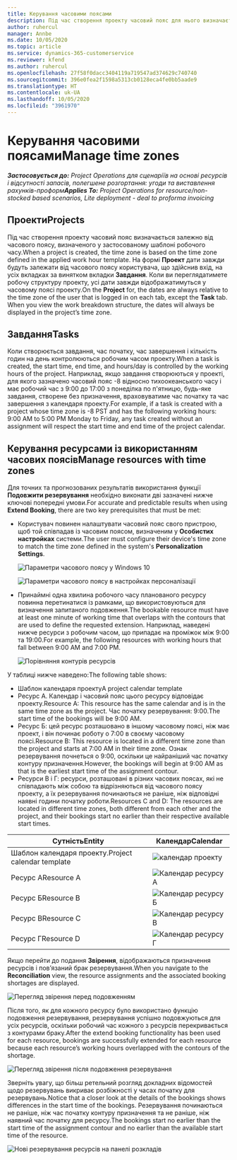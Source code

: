 ```yaml
---
title: Керування часовими поясами
description: Під час створення проекту часовий пояс для нього визначається залежно від часового поясу, визначеного у застосованому шаблоні робочого часу.
author: ruhercul
manager: Annbe
ms.date: 10/05/2020
ms.topic: article
ms.service: dynamics-365-customerservice
ms.reviewer: kfend
ms.author: ruhercul
ms.openlocfilehash: 27f58f0dacc3404119a719547ad374629c740740
ms.sourcegitcommit: 396e0fea2f1598a5313cb0128eca4fe0bb5aade9
ms.translationtype: HT
ms.contentlocale: uk-UA
ms.lasthandoff: 10/05/2020
ms.locfileid: "3961970"
---
```

# <a name="manage-time-zones"></a><span data-ttu-id="0bc2e-103">Керування часовими поясами</span><span class="sxs-lookup"><span data-stu-id="0bc2e-103">Manage time zones</span></span>

<span data-ttu-id="0bc2e-104">_**Застосовується до:** Project Operations для сценаріїв на основі ресурсів і відсутності запасів, полегшене розгортання: угоди та виставлення рахунків-проформ_</span><span class="sxs-lookup"><span data-stu-id="0bc2e-104">_**Applies To:** Project Operations for resource/non-stocked based scenarios, Lite deployment - deal to proforma invoicing_</span></span>


## <a name="projects"></a><span data-ttu-id="0bc2e-105">Проекти</span><span class="sxs-lookup"><span data-stu-id="0bc2e-105">Projects</span></span>

<span data-ttu-id="0bc2e-106">Під час створення проекту часовий пояс визначається залежно від часового поясу, визначеного у застосованому шаблоні робочого часу.</span><span class="sxs-lookup"><span data-stu-id="0bc2e-106">When a project is created, the time zone is based on the time zone defined in the applied work hour template.</span></span> <span data-ttu-id="0bc2e-107">На формі **Проект** дати завжди будуть залежати від часового поясу користувача, що здійснив вхід, на усіх вкладках за винятком вкладки **Завдання**. Коли ви переглядатимете робочу структуру проекту, усі дати завжди відображатимуться у часовому поясі проекту.</span><span class="sxs-lookup"><span data-stu-id="0bc2e-107">On the **Project** for, the dates are always relative to the time zone of the user that is logged in on each tab, except the **Task** tab. When you view the work breakdown structure, the dates will always be displayed in the project’s time zone.</span></span>

## <a name="tasks"></a><span data-ttu-id="0bc2e-108">Завдання</span><span class="sxs-lookup"><span data-stu-id="0bc2e-108">Tasks</span></span>

<span data-ttu-id="0bc2e-109">Коли створюється завдання, час початку, час завершення і кількість годин на день контролюються робочим часом проекту.</span><span class="sxs-lookup"><span data-stu-id="0bc2e-109">When a task is created, the start time, end time, and hours/day is controlled by the working hours of the project.</span></span> <span data-ttu-id="0bc2e-110">Наприклад, якщо завдання створюються у проекті, для якого зазначено часовий пояс -8 відносно тихоокеанського часу і має робочий час з 9:00 до 17:00 з понеділка по п'ятницю, будь-яке завдання, створене без призначення, враховуватиме час початку та час завершення з календаря проекту.</span><span class="sxs-lookup"><span data-stu-id="0bc2e-110">For example, if a task is created with a project whose time zone is -8 PST and has the following working hours: 9:00 AM to 5:00 PM Monday to Friday, any task created without an assignment will respect the start time and end time of the project calendar.</span></span>

## <a name="manage-resources-with-time-zones"></a><span data-ttu-id="0bc2e-111">Керування ресурсами із використанням часових поясів</span><span class="sxs-lookup"><span data-stu-id="0bc2e-111">Manage resources with time zones</span></span>

<span data-ttu-id="0bc2e-112">Для точних та прогнозованих результатів використання функції **Подовжити резервування** необхідно виконати дві зазначені нижче ключові попередні умови.</span><span class="sxs-lookup"><span data-stu-id="0bc2e-112">For accurate and predictable results when using **Extend Booking**, there are two key prerequisites that must be met:</span></span>  

- <span data-ttu-id="0bc2e-113">Користувач повинен налаштувати часовий пояс свого пристрою, щоб той співпадав із часовим поясом, визначеним у **Особистих настройках** системи.</span><span class="sxs-lookup"><span data-stu-id="0bc2e-113">The user must configure their device's time zone to match the time zone defined in the system's **Personalization Settings**.</span></span>
 
  ![Параметри часового поясу у Windows 10](media/reconcile-assignments-03.png)

  ![Параметри часового поясу в настройках персоналізації](media/reconcile-assignments-04.png)
 
- <span data-ttu-id="0bc2e-116">Принаймні одна хвилина робочого часу планованого ресурсу повинна перетинатися із рамками, що використовуються для визначення запитаного подовження.</span><span class="sxs-lookup"><span data-stu-id="0bc2e-116">The bookable resource must have at least one minute of working time that overlaps with the contours that are used to define the requested extension.</span></span> <span data-ttu-id="0bc2e-117">Наприклад, наведені нижче ресурси з робочим часом, що припадає на проміжок між 9:00 та 19:00.</span><span class="sxs-lookup"><span data-stu-id="0bc2e-117">For example, the following resources with working hours that fall between 9:00 AM and 7:00 PM.</span></span> 

  ![Порівняння контурів ресурсів](media/reconcile-assignments-05.png)

<span data-ttu-id="0bc2e-119">У таблиці нижче наведено:</span><span class="sxs-lookup"><span data-stu-id="0bc2e-119">The following table shows:</span></span>

- <span data-ttu-id="0bc2e-120">Шаблон календаря проекту</span><span class="sxs-lookup"><span data-stu-id="0bc2e-120">A project calendar template</span></span>
- <span data-ttu-id="0bc2e-121">Ресурс А. Календар і часовий пояс цього ресурсу відповідає проекту.</span><span class="sxs-lookup"><span data-stu-id="0bc2e-121">Resource A: This resource has the same calendar and is in the same time zone as the project.</span></span> <span data-ttu-id="0bc2e-122">Час початку резервування: 9:00.</span><span class="sxs-lookup"><span data-stu-id="0bc2e-122">The start time of the bookings will be 9:00 AM.</span></span>
- <span data-ttu-id="0bc2e-123">Ресурс Б: цей ресурс розташовано в іншому часовому поясі, ніж має проект, і він починає роботу о 7:00 в своєму часовому поясі.</span><span class="sxs-lookup"><span data-stu-id="0bc2e-123">Resource B: This resource is located in a different time zone than the project and starts at 7:00 AM in their time zone.</span></span> <span data-ttu-id="0bc2e-124">Ознак резервування почнеться о 9:00, оскільки це найраніший час початку контуру призначення.</span><span class="sxs-lookup"><span data-stu-id="0bc2e-124">However, the bookings will begin at 9:00 AM as that is the earliest start time of the assignment contour.</span></span>
- <span data-ttu-id="0bc2e-125">Ресурси В і Г: ресурси, розташовані в різних часових поясах, які не співпадають між собою та відрізняються від часового поясу проекту, а їх резервування починаються не раніше, ніж відповідні наявні години початку роботи.</span><span class="sxs-lookup"><span data-stu-id="0bc2e-125">Resources C and D: The resources are located in different time zones, both different from each other and the project, and their bookings start no earlier than their respective available start times.</span></span>

|<span data-ttu-id="0bc2e-126">Сутність</span><span class="sxs-lookup"><span data-stu-id="0bc2e-126">Entity</span></span>  |<span data-ttu-id="0bc2e-127">Календар</span><span class="sxs-lookup"><span data-stu-id="0bc2e-127">Calendar</span></span>  |
|-|-|
|<span data-ttu-id="0bc2e-128">Шаблон календаря проекту.</span><span class="sxs-lookup"><span data-stu-id="0bc2e-128">Project calendar template</span></span>   | ![календар проекту](media/reconcile-assignments-06.png) |
|<span data-ttu-id="0bc2e-130">Ресурс А</span><span class="sxs-lookup"><span data-stu-id="0bc2e-130">Resource A</span></span>  | ![Календар ресурсу А](media/reconcile-assignments-06.png) |
|<span data-ttu-id="0bc2e-132">Ресурс Б</span><span class="sxs-lookup"><span data-stu-id="0bc2e-132">Resource B</span></span>  |  ![Календар ресурсу Б](media/reconcile-assignments-07.png) |
|<span data-ttu-id="0bc2e-134">Ресурс В</span><span class="sxs-lookup"><span data-stu-id="0bc2e-134">Resource C</span></span>  |  ![Календар ресурсу В](media/reconcile-assignments-08.png) |
|<span data-ttu-id="0bc2e-136">Ресурс Г</span><span class="sxs-lookup"><span data-stu-id="0bc2e-136">Resource D</span></span>  | ![Календар ресурсу Г](media/reconcile-assignments-09.png)  |
 
<span data-ttu-id="0bc2e-138">Якщо перейти до подання **Звірення**, відображаються призначення ресурсів і пов’язаний брак резервування.</span><span class="sxs-lookup"><span data-stu-id="0bc2e-138">When you navigate to the **Reconciliation** view, the resource assignments and the associated booking shortages are displayed.</span></span>

![Перегляд звірення перед подовженням](media/reconcile-assignments-10.png)

<span data-ttu-id="0bc2e-140">Після того, як для кожного ресурсу було використано функцію подовження резервування, резервування успішно подовжуються для усіх ресурсів, оскільки робочий час кожного з ресурсів перекривається з контурами браку.</span><span class="sxs-lookup"><span data-stu-id="0bc2e-140">After the extend booking functionality has been used for each resource, bookings are successfully extended for each resource because each resource’s working hours overlapped with the contours of the shortage.</span></span>

![Перегляд звірення після подовження резервування](media/reconcile-assignments-11.png) 

<span data-ttu-id="0bc2e-142">Зверніть увагу, що більш ретельний розгляд докладних відомостей щодо резервувань викриває розбіжності у часах початку для резервувань.</span><span class="sxs-lookup"><span data-stu-id="0bc2e-142">Notice that a closer look at the details of the bookings shows differences in the start time of the bookings.</span></span> <span data-ttu-id="0bc2e-143">Резервування починаються не раніше, ніж час початку контуру призначення та не раніше, ніж наявний час початку для ресурсу.</span><span class="sxs-lookup"><span data-stu-id="0bc2e-143">The bookings start no earlier than the start time of the assignment contour and no earlier than the available start time of the resource.</span></span>

![Нові резервування ресурсів на панелі розкладів](media/reconcile-assignments-12.png)
